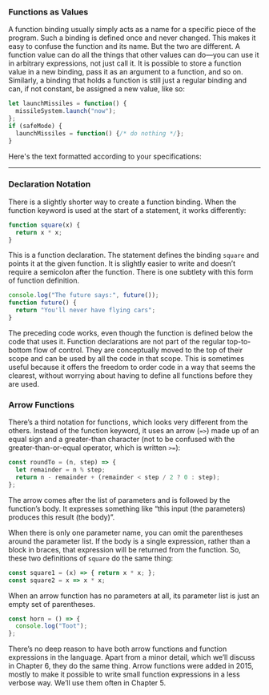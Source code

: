 
### Functions as Values

A function binding usually simply acts as a name for a specific piece of the program. Such a binding is defined once and never changed. This makes it easy to confuse the function and its name. But the two are different. A function value can do all the things that other values can do—you can use it in arbitrary expressions, not just call it. It is possible to store a function value in a new binding, pass it as an argument to a function, and so on. Similarly, a binding that holds a function is still just a regular binding and can, if not constant, be assigned a new value, like so:

```javascript
let launchMissiles = function() {
  missileSystem.launch("now");
};
if (safeMode) {
  launchMissiles = function() {/* do nothing */};
}
```

Here's the text formatted according to your specifications:

---

### Declaration Notation

There is a slightly shorter way to create a function binding. When the function keyword is used at the start of a statement, it works differently:

```javascript
function square(x) {
  return x * x;
}
```

This is a function declaration. The statement defines the binding `square` and points it at the given function. It is slightly easier to write and doesn’t require a semicolon after the function. There is one subtlety with this form of function definition.

```javascript
console.log("The future says:", future());
function future() {
  return "You'll never have flying cars";
}
```

The preceding code works, even though the function is defined below the code that uses it. Function declarations are not part of the regular top-to-bottom flow of control. They are conceptually moved to the top of their scope and can be used by all the code in that scope. This is sometimes useful because it offers the freedom to order code in a way that seems the clearest, without worrying about having to define all functions before they are used.

### Arrow Functions

There’s a third notation for functions, which looks very different from the others. Instead of the function keyword, it uses an arrow (`=>`) made up of an equal sign and a greater-than character (not to be confused with the greater-than-or-equal operator, which is written `>=`):

```javascript
const roundTo = (n, step) => {
  let remainder = n % step;
  return n - remainder + (remainder < step / 2 ? 0 : step);
};
```

The arrow comes after the list of parameters and is followed by the function’s body. It expresses something like “this input (the parameters) produces this result (the body)”.

When there is only one parameter name, you can omit the parentheses around the parameter list. If the body is a single expression, rather than a block in braces, that expression will be returned from the function. So, these two definitions of `square` do the same thing:

```javascript
const square1 = (x) => { return x * x; };
const square2 = x => x * x;
```

When an arrow function has no parameters at all, its parameter list is just an empty set of parentheses.

```javascript
const horn = () => {
  console.log("Toot");
};
```

There’s no deep reason to have both arrow functions and function expressions in the language. Apart from a minor detail, which we’ll discuss in Chapter 6, they do the same thing. Arrow functions were added in 2015, mostly to make it possible to write small function expressions in a less verbose way. We’ll use them often in Chapter 5.
